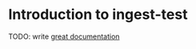 # Introduction to ingest-test

TODO: write [great documentation](http://jacobian.org/writing/what-to-write/)
